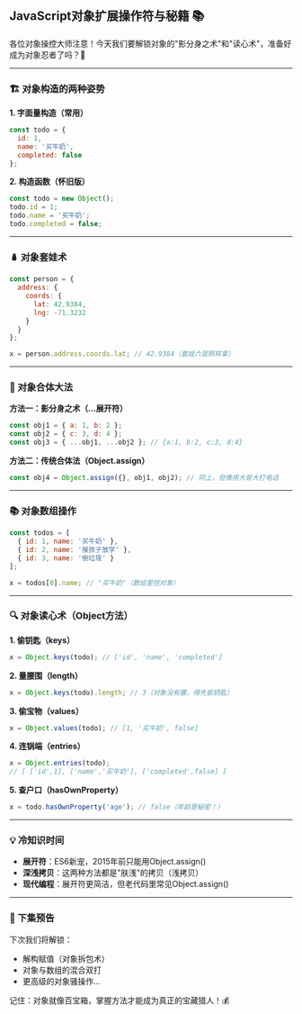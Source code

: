 ## JavaScript对象扩展操作符与秘籍 📚

各位对象操控大师注意！今天我们要解锁对象的"影分身之术"和"读心术"，准备好成为对象忍者了吗？🥷

---

### 🏗️ 对象构造的两种姿势

**1. 字面量构造（常用）**
```javascript
const todo = {
  id: 1,
  name: '买牛奶',
  completed: false
};
```

**2. 构造函数（怀旧版）**
```javascript
const todo = new Object();
todo.id = 1;
todo.name = '买牛奶';
todo.completed = false;
```

---

### 🪆 对象套娃术

```javascript
const person = {
  address: {
    coords: {
      lat: 42.9384,
      lng: -71.3232
    }
  }
};

x = person.address.coords.lat; // 42.9384（套娃六层照样拿）
```

---

### 🧩 对象合体大法

**方法一：影分身之术（...展开符）**
```javascript
const obj1 = { a: 1, b: 2 };
const obj2 = { c: 3, d: 4 };
const obj3 = { ...obj1, ...obj2 }; // {a:1, b:2, c:3, d:4}
```

**方法二：传统合体法（Object.assign）**
```javascript
const obj4 = Object.assign({}, obj1, obj2); // 同上，但像用大哥大打电话
```

---

### 📚 对象数组操作

```javascript
const todos = [
  { id: 1, name: '买牛奶' },
  { id: 2, name: '接孩子放学' },
  { id: 3, name: '倒垃圾' }
];

x = todos[0].name; // "买牛奶"（数组里挖对象）
```

---

### 🔍 对象读心术（Object方法）

**1. 偷钥匙（keys）**
```javascript
x = Object.keys(todo); // ['id', 'name', 'completed']
```

**2. 量腰围（length）**
```javascript
x = Object.keys(todo).length; // 3（对象没有腰，得先偷钥匙）
```

**3. 偷宝物（values）**
```javascript
x = Object.values(todo); // [1, '买牛奶', false]
```

**4. 连锅端（entries）**
```javascript
x = Object.entries(todo); 
// [ ['id',1], ['name','买牛奶'], ['completed',false] ]
```

**5. 查户口（hasOwnProperty）**
```javascript
x = todo.hasOwnProperty('age'); // false（年龄是秘密！）
```

---

### 💡 冷知识时间

- **展开符**：ES6新宠，2015年前只能用Object.assign()
- **深浅拷贝**：这两种方法都是"肤浅"的拷贝（浅拷贝）
- **现代编程**：展开符更简洁，但老代码里常见Object.assign()

---

### 🎯 下集预告

下次我们将解锁：
- 解构赋值（对象拆包术）
- 对象与数组的混合双打
- 更高级的对象骚操作...

记住：对象就像百宝箱，掌握方法才能成为真正的宝藏猎人！💰